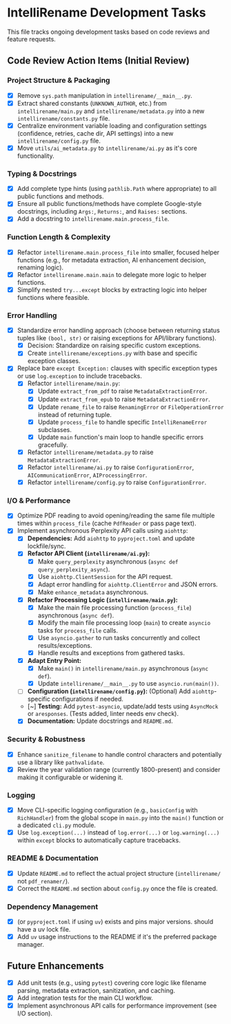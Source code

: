 # IntelliRename Development Tasks

This file tracks ongoing development tasks based on code reviews and feature requests.

## Code Review Action Items (Initial Review)

### Project Structure & Packaging

-   [x] Remove `sys.path` manipulation in `intellirename/__main__.py`.
-   [x] Extract shared constants (`UNKNOWN_AUTHOR`, etc.) from `intellirename/main.py` and `intellirename/metadata.py` into a new `intellirename/constants.py` file.
-   [x] Centralize environment variable loading and configuration settings (confidence, retries, cache dir, API settings) into a new `intellirename/config.py` file.
-   [x] Move `utils/ai_metadata.py` to `intellirename/ai.py` as it's core functionality.

### Typing & Docstrings

-   [x] Add complete type hints (using `pathlib.Path` where appropriate) to all public functions and methods.
-   [x] Ensure all public functions/methods have complete Google-style docstrings, including `Args:`, `Returns:`, and `Raises:` sections.
-   [x] Add a docstring to `intellirename.main.process_file`.

### Function Length & Complexity

-   [x] Refactor `intellirename.main.process_file` into smaller, focused helper functions (e.g., for metadata extraction, AI enhancement decision, renaming logic).
-   [x] Refactor `intellirename.main.main` to delegate more logic to helper functions.
-   [x] Simplify nested `try...except` blocks by extracting logic into helper functions where feasible.

### Error Handling

-   [x] Standardize error handling approach (choose between returning status tuples like `(bool, str)` or raising exceptions for API/library functions).
    -   [x] Decision: Standardize on raising specific custom exceptions.
    -   [x] Create `intellirename/exceptions.py` with base and specific exception classes.
-   [x] Replace bare `except Exception:` clauses with specific exception types or use `log.exception` to include tracebacks.
    -   [x] Refactor `intellirename/main.py`:
        -   [x] Update `extract_from_pdf` to raise `MetadataExtractionError`.
        -   [x] Update `extract_from_epub` to raise `MetadataExtractionError`.
        -   [x] Update `rename_file` to raise `RenamingError` or `FileOperationError` instead of returning tuple.
        -   [x] Update `process_file` to handle specific `IntelliRenameError` subclasses.
        -   [x] Update `main` function's main loop to handle specific errors gracefully.
    -   [x] Refactor `intellirename/metadata.py` to raise `MetadataExtractionError`.
    -   [x] Refactor `intellirename/ai.py` to raise `ConfigurationError`, `AICommunicationError`, `AIProcessingError`.
    -   [x] Refactor `intellirename/config.py` to raise `ConfigurationError`.

### I/O & Performance

-   [x] Optimize PDF reading to avoid opening/reading the same file multiple times within `process_file` (cache `PdfReader` or pass page text).
-   [x] Implement asynchronous Perplexity API calls using `aiohttp`:
    -   [x] **Dependencies:** Add `aiohttp` to `pyproject.toml` and update lockfile/sync.
    -   [x] **Refactor API Client (`intellirename/ai.py`):**
        -   [x] Make `query_perplexity` asynchronous (`async def query_perplexity_async`).
        -   [x] Use `aiohttp.ClientSession` for the API request.
        -   [x] Adapt error handling for `aiohttp.ClientError` and JSON errors.
        -   [x] Make `enhance_metadata` asynchronous.
    -   [x] **Refactor Processing Logic (`intellirename/main.py`):**
        -   [x] Make the main file processing function (`process_file`) asynchronous (`async def`).
        -   [x] Modify the main file processing loop (`main`) to create `asyncio` tasks for `process_file` calls.
        -   [x] Use `asyncio.gather` to run tasks concurrently and collect results/exceptions.
        -   [x] Handle results and exceptions from gathered tasks.
    -   [x] **Adapt Entry Point:**
        -   [x] Make `main()` in `intellirename/main.py` asynchronous (`async def`).
        -   [x] Update `intellirename/__main__.py` to use `asyncio.run(main())`.
    -   [ ] **Configuration (`intellirename/config.py`):** (Optional) Add `aiohttp`-specific configurations if needed.
    -   [~] **Testing:** Add `pytest-asyncio`, update/add tests using `AsyncMock` or `aresponses`. (Tests added, linter needs env check).
    -   [x] **Documentation:** Update docstrings and `README.md`.

### Security & Robustness

-   [x] Enhance `sanitize_filename` to handle control characters and potentially use a library like `pathvalidate`.
-   [x] Review the year validation range (currently 1800-present) and consider making it configurable or widening it.

### Logging

-   [x] Move CLI-specific logging configuration (e.g., `basicConfig` with `RichHandler`) from the global scope in `main.py` into the `main()` function or a dedicated `cli.py` module.
-   [x] Use `log.exception(...)` instead of `log.error(...)` or `log.warning(...)` within `except` blocks to automatically capture tracebacks.

### README & Documentation

-   [x] Update `README.md` to reflect the actual project structure (`intellirename/` not `pdf_renamer/`).
-   [x] Correct the `README.md` section about `config.py` once the file is created.

### Dependency Management

-   [x] (or `pyproject.toml` if using `uv`) exists and pins major versions. should have a uv lock file.
-   [x] Add `uv` usage instructions to the README if it's the preferred package manager.

## Future Enhancements

-   [x] Add unit tests (e.g., using `pytest`) covering core logic like filename parsing, metadata extraction, sanitization, and caching.
-   [x] Add integration tests for the main CLI workflow.
-   [x] Implement asynchronous API calls for performance improvement (see I/O section). 